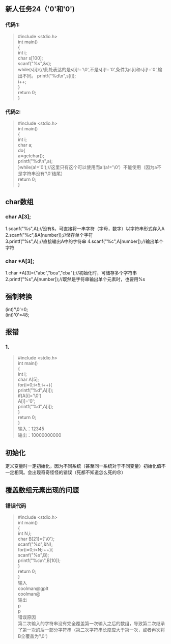 ## 新人任务24（'0'和'0')
### 代码1:
>#include <stdio.h>    
int main()  
{  
    int i;   
    char s[100];  
    scanf("%s",&s);  
    while(s[i]){//此处表达的是s[i]!='\0',不是s[i]!='0',条件为s[i]和s[i]!='0',输出不同。 
        printf("%d\n",s[i]);  
        i++;  
    }  
    return 0;    
>}    
### 代码2:  
>#include <stdio.h>  
int main()  
{  
    int i;  
    char a;  
    do{  
        a=getchar();  
        printf("%d\n",a);    
    }while(a!='0');//这里只有这个可以使用而a!(a!='\0‘）不能使用（因为a不是字符串没有'\0'结尾）  
    return 0;  
>}  
## char数组  
### char A[3];  
1.scanf("%s",A);//没有&，可直接将一串字符（字母，数字）以字符串形式存入A  
2.scanf("%c",&A[number]);//储存单个字符  
3.printf("%s",A);//直接输出A中的字符串
4.scanf("%c",A[number]);//输出单个字符  
### char \*A[3];
1.char \*A[3]={"abc","bca","cba"};//初始化时，可储存多个字符串  
2.printf("%s",A[number]);//既然是字符串输出单个元素时，也要用%s
## 强制转换  
(int)'\0'=0;  
(int)'0'=48; 
## 报错
### 1.  
>#include <stdio.h>  
int main()  
{     
    int i;  
    char A[5];   
    for(i=0;i<5;i++){   
        printf("%d",A[i]);  
        if(A[i]='\0')  
            A[i]='0';  
         printf("%d",A[i]);  
    }  
    return 0;  
>}  
输入：12345    
输出：10000000000  
## 初始化  
定义变量时一定初始化，因为不同系统（甚至同一系统对于不同变量）初始化值不一定相同。会出现奇奇怪怪的错误（死都不知道怎么死的😢）
## 覆盖数组元素出现的问题    
### 错误代码    
>#include <stdio.h>  
int main()  
{  
    int N,i;  
    char B[21]={'\0'};   
    scanf("%d",&N);  
    for(i=0;i<N;i++){  
        scanf("%s",B);    
        printf("%c\n",B[10]);  
    }    
    return 0;  
>}  
输入      
coolman@gplt  
coolman@  
输出    
p    
p    
错误原因    
第二次输入的字符串没有完全覆盖第一次输入之后的数组，导致第二次继承了第一次的后一部分字符串（第二次字符串长度应大于第一次，或者再次将B全覆盖为'\0'）





